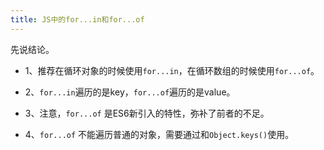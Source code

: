 ```yaml
---
title: JS中的for...in和for...of
---
```


先说结论。

- 1、推荐在循环对象的时候使用`for...in`，在循环数组的时候使用`for...of`。

- 2、`for...in`遍历的是key，`for...of`遍历的是value。

- 3、注意，`for...of` 是ES6新引入的特性，弥补了前者的不足。

- 4、`for...of` 不能遍历普通的对象，需要通过和`Object.keys()`使用。